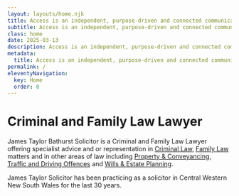 ```yaml
---
layout: layouts/home.njk
title: Access is an independent, purpose-driven and connected communications agency.
subtitle: Access is an independent, purpose-driven and connected communications agency.
class: home
date: 2025-03-13
description: Access is an independent, purpose-driven and connected communications agency.
metadata:
  title: Access is an independent, purpose-driven and connected communications agency.
permalink: /
eleventyNavigation:
  key: Home
  order: 0
---
```


# Criminal and Family Law Lawyer #

James Taylor Bathurst Solicitor is a Criminal and Family Law Lawyer offering specialist advice and or representation in <a href="/legal-services/criminal-law-services/" title="Criminal Law">Criminal Law</a>, <a href="/legal-services/family-law-services/" title="Family Law">Family Law</a> matters and in other areas of law including <a href="/legal-services/property-and-conveyancing-law-services/" title="Property &amp; Conveyancing">Property &amp; Conveyancing</a>, <a href="/legal-services/traffic-and-driving-offences/" title="Traffic and Driving Offences">Traffic and Driving Offences</a> and <a href="/legal-services/wills-and-estate-planning-services/" title="Wills &amp; Estate Planning">Wills &amp; Estate Planning</a>.

James Taylor Solicitor has been practicing as a solicitor in Central Western New South Wales for the last 30 years.








